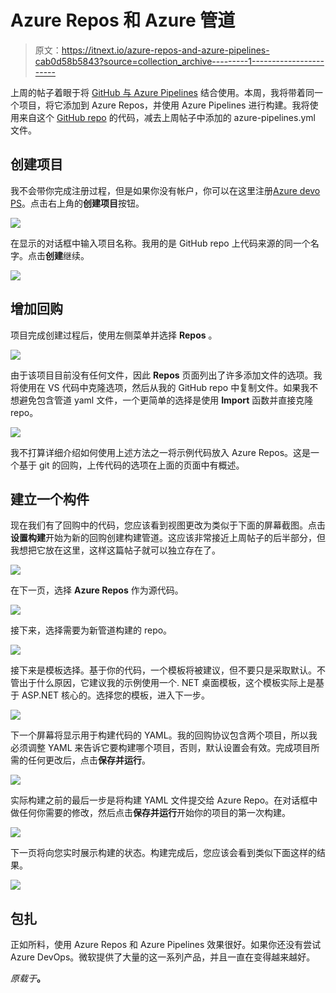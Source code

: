 # Azure Repos 和 Azure 管道

> 原文：<https://itnext.io/azure-repos-and-azure-pipelines-cab0d58b5843?source=collection_archive---------1----------------------->

上周的帖子着眼于将 [GitHub 与 Azure Pipelines](https://elanderson.net/2018/10/github-and-azure-pipelines/) 结合使用。本周，我将带着同一个项目，将它添加到 Azure Repos，并使用 Azure Pipelines 进行构建。我将使用来自这个 [GitHub repo](https://github.com/elanderson/ASP.NET-Core-Entity-Framework) 的代码，减去上周帖子中添加的 azure-pipelines.yml 文件。

## 创建项目

我不会带你完成注册过程，但是如果你没有帐户，你可以在这里注册[Azure devo PS](https://azure.microsoft.com/en-us/services/devops/)。点击右上角的**创建项目**按钮。

![](img/4baa95e8bb42d4656e41e2d5a4fb8833.png)

在显示的对话框中输入项目名称。我用的是 GitHub repo 上代码来源的同一个名字。点击**创建**继续。

![](img/084e0a00b85818792112f7221c87692d.png)

## 增加回购

项目完成创建过程后，使用左侧菜单并选择 **Repos** 。

![](img/6e9a9822b8e34497f55ceb02c80af291.png)

由于该项目目前没有任何文件，因此 **Repos** 页面列出了许多添加文件的选项。我将使用在 VS 代码中克隆选项，然后从我的 GitHub repo 中复制文件。如果我不想避免包含管道 yaml 文件，一个更简单的选择是使用 **Import** 函数并直接克隆 repo。

![](img/b9036eebca371139cca6759b7137a679.png)

我不打算详细介绍如何使用上述方法之一将示例代码放入 Azure Repos。这是一个基于 git 的回购，上传代码的选项在上面的页面中有概述。

## 建立一个构件

现在我们有了回购中的代码，您应该看到视图更改为类似于下面的屏幕截图。点击**设置构建**开始为新的回购创建构建管道。这应该非常接近上周帖子的后半部分，但我想把它放在这里，这样这篇帖子就可以独立存在了。

![](img/f2a5bb0d3ef0dab02ea22671c0f6ddde.png)

在下一页，选择 **Azure Repos** 作为源代码。

![](img/07b8823700c1ebda6d11dac20fecfa61.png)

接下来，选择需要为新管道构建的 repo。

![](img/7703c13c10c6a7ceb5861c3e55cd4877.png)

接下来是模板选择。基于你的代码，一个模板将被建议，但不要只是采取默认。不管出于什么原因，它建议我的示例使用一个. NET 桌面模板，这个模板实际上是基于 ASP.NET 核心的。选择您的模板，进入下一步。

![](img/efbc03c4600df140f498856cb953b241.png)

下一个屏幕将显示用于构建代码的 YAML。我的回购协议包含两个项目，所以我必须调整 YAML 来告诉它要构建哪个项目，否则，默认设置会有效。完成项目所需的任何更改后，点击**保存并运行**。

![](img/8b0ab4958f041fd5831cf78f41666013.png)

实际构建之前的最后一步是将构建 YAML 文件提交给 Azure Repo。在对话框中做任何你需要的修改，然后点击**保存并运行**开始你的项目的第一次构建。

![](img/eb5afbb8c05f145f3c709284772ece97.png)

下一页将向您实时展示构建的状态。构建完成后，您应该会看到类似下面这样的结果。

![](img/f5bf26167803eae8620e6a11c0b0839b.png)

## 包扎

正如所料，使用 Azure Repos 和 Azure Pipelines 效果很好。如果你还没有尝试 Azure DevOps。微软提供了大量的这一系列产品，并且一直在变得越来越好。

*原载于*[](https://elanderson.net/2018/11/azure-repos-and-azure-pipelines/)**。**
